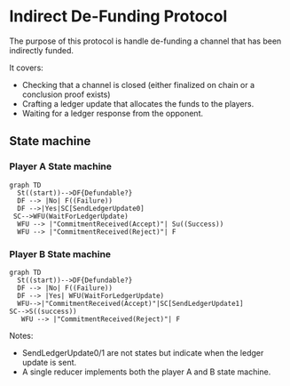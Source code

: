# Indirect De-Funding Protocol

The purpose of this protocol is handle de-funding a channel that has been indirectly funded.

It covers:

- Checking that a channel is closed (either finalized on chain or a conclusion proof exists)
- Crafting a ledger update that allocates the funds to the players.
- Waiting for a ledger response from the opponent.

## State machine

### Player A State machine

```mermaid
graph TD
  St((start))-->DF{Defundable?}
  DF --> |No| F((Failure))
  DF -->|Yes|SC[SendLedgerUpdate0]
 SC-->WFU(WaitForLedgerUpdate)
  WFU --> |"CommitmentReceived(Accept)"| Su((Success))
  WFU --> |"CommitmentReceived(Reject)"| F
```

### Player B State machine

```mermaid
graph TD
  St((start))-->DF{Defundable?}
  DF --> |No| F((Failure))
  DF --> |Yes| WFU(WaitForLedgerUpdate)
  WFU-->|"CommitmentReceived(Accept)"|SC[SendLedgerUpdate1]
SC-->S((success))
   WFU --> |"CommitmentReceived(Reject)"| F
```

Notes:

- SendLedgerUpdate0/1 are not states but indicate when the ledger update is sent.
- A single reducer implements both the player A and B state machine.
